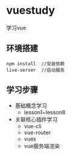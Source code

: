 # vuestudy
学习vue
## 环境搭建
```
npm install  //安装依赖
live-server  //启动服务 
```
## 学习步骤
- 基础概念学习 
  - lesson1~lesson8
- 关联核心插件学习
  - vue-cli
  - vue-router
  - vuex
  - vue服务端渲染
  